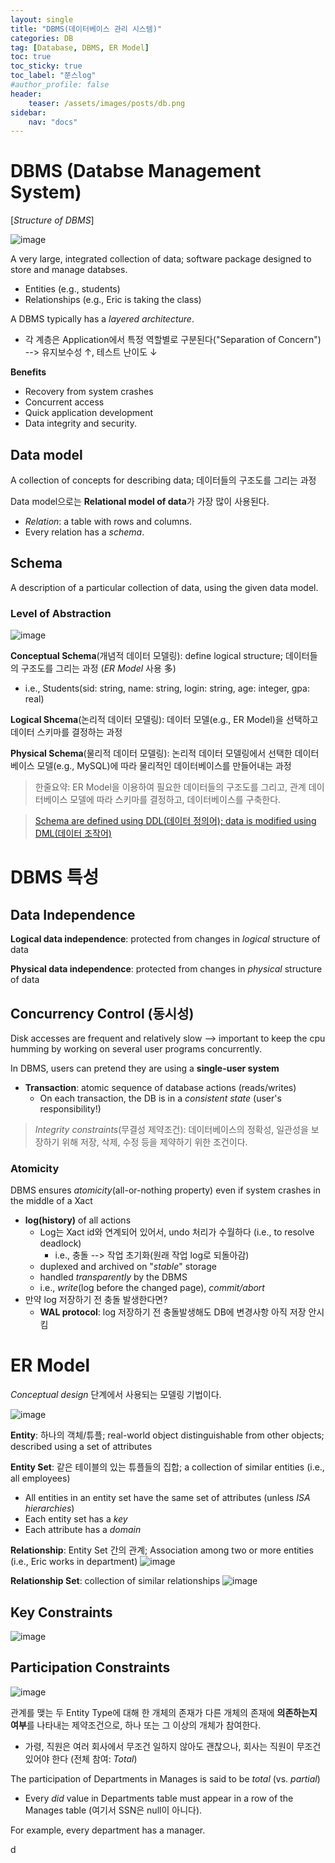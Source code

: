 ```yaml
---
layout: single
title: "DBMS(데이터베이스 관리 시스템)"
categories: DB
tag: [Database, DBMS, ER Model]
toc: true
toc_sticky: true
toc_label: "쭌스log"
#author_profile: false
header:
    teaser: /assets/images/posts/db.png
sidebar:
    nav: "docs"
---
```


# DBMS (Databse Management System)
[*Structure of DBMS*]

![image](https://user-images.githubusercontent.com/39285147/189471863-c45396bc-de4b-4fae-8af8-2dc700bc4c69.png)

A very large, integrated collection of data; software package designed to store and manage databses.
- Entities (e.g., students)
- Relationships (e.g., Eric is taking the class)

A DBMS typically has a *layered architecture*.
- 각 계층은 Application에서 특정 역할별로 구분된다("Separation of Concern") --> 유지보수성 ↑, 테스트 난이도 ↓

**Benefits**
- Recovery from system crashes
- Concurrent access
- Quick application development
- Data integrity and security.

## Data model
A collection of concepts for describing data; 데이터들의 구조도를 그리는 과정

Data model으로는 **Relational model of data**가 가장 많이 사용된다.
- *Relation*: a table with rows and columns.
- Every relation has a *schema*.

## Schema
A description of a particular collection of data, using the given data model.

### Level of Abstraction
![image](https://user-images.githubusercontent.com/39285147/189469124-efd0da27-2542-4b63-b30c-e579c268c36b.png)

**Conceptual Schema**(개념적 데이터 모델링): define logical structure; 데이터들의 구조도를 그리는 과정 (*ER Model* 사용 多)
- i.e., Students(sid: string, name: string, login: string, age: integer, gpa: real)

**Logical Shcema**(논리적 데이터 모델링): 데이터 모델(e.g., ER Model)을 선택하고 데이터 스키마를 결정하는 과정

**Physical Schema**(물리적 데이터 모델링): 논리적 데이터 모델링에서 선택한 데이터베이스 모델(e.g., MySQL)에 따라 물리적인 데이터베이스를 만들어내는 과정

> 한줄요약: ER Model을 이용하여 필요한 데이터들의 구조도를 그리고, 관계 데이터베이스 모델에 따라 스키마를 결정하고, 데이터베이스를 구축한다.

> [Schema are defined using DDL(데이터 정의어); data is modified using DML(데이터 조작어)](https://brownbears.tistory.com/180)

# DBMS 특성
## Data Independence
**Logical data independence**: protected from changes in *logical* structure of data

**Physical data independence**: protected from changes in *physical* structure of data

## Concurrency Control (동시성)
Disk accesses are frequent and relatively slow --> important to keep the cpu humming by working on several user programs concurrently.

In DBMS, users can pretend they are using a **single-user system**
- **Transaction**: atomic sequence of database actions (reads/writes)
    - On each transaction, the DB is in a *consistent state* (user's responsibility!)

> *Integrity constraints*(무결성 제약조건): 데이터베이스의 정확성, 일관성을 보장하기 위해 저장, 삭제, 수정 등을 제약하기 위한 조건이다.

### Atomicity
DBMS ensures *atomicity*(all-or-nothing property) even if system crashes in the middle of a Xact
- **log(history)** of all actions
    - Log는 Xact id와 연계되어 있어서, undo 처리가 수월하다 (i.e., to resolve deadlock)
        - i.e., 충돌 --> 작업 초기화(원래 작업 log로 되돌아감)
    - duplexed and archived on "*stable*" storage
    - handled *transparently* by the DBMS
    - i.e., *write*(log before the changed page), *commit/abort*
- 만약 log 저장하기 전 충돌 발생한다면?
    - **WAL protocol**: log 저장하기 전 충돌발생해도 DB에 변경사항 아직 저장 안시킴

# ER Model
*Conceptual design* 단계에서 사용되는 모델링 기법이다.

![image](https://user-images.githubusercontent.com/39285147/190265629-f75d18ae-e351-4260-abf2-4d752e6c35ef.png)

**Entity**: 하나의 객체/튜플; real-world object distinguishable from other objects; described using a set of attributes

**Entity Set**: 같은 테이블의 있는 튜플들의 집합; a collection of similar entities (i.e., all employees)
- All entities in an entity set have the same set of attributes (unless *ISA hierarchies*)
- Each entity set has a *key*
- Each attribute has a *domain*

**Relationship**: Entity Set 간의 관계; Association among two or more entities (i.e., Eric works in department) ![image](https://user-images.githubusercontent.com/39285147/190265838-c0e74074-7fc4-4431-80ae-dbce6427038f.png)

**Relationship Set**: collection of similar relationships ![image](https://user-images.githubusercontent.com/39285147/190265963-49190735-6cf5-42c9-be6e-106c8a68ad06.png)

## Key Constraints
![image](https://user-images.githubusercontent.com/39285147/190267915-76f88356-ec2a-4987-b557-0af9e0cbe4ea.png)

## Participation Constraints
![image](https://user-images.githubusercontent.com/39285147/190268223-556df41a-fee7-42d7-99f1-7010a4f0e2a7.png)

관계를 맺는 두 Entity Type에 대해 한 개체의 존재가 다른 개체의 존재에 **의존하는지 여부**를 나타내는 제약조건으로, 하나 또는 그 이상의 개체가 참여한다.
- 가령, 직원은 여러 회사에서 무조건 일하지 않아도 괜찮으나, 회사는 직원이 무조건 있어야 한다 (전체 참여: *Total*)

The participation of Departments in Manages is said to be *total* (vs. *partial*)
- Every *did* value in Departments table must appear in a row of the Manages table (여기서 SSN은 null이 아니다).

For example, every department has a manager.

d